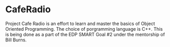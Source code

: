 # CafeRadio
Project Cafe Radio is an effort to learn and master the basics of Object Oriented Programming. The choice of porgramming language is C++. This is being done as a part of the EDP SMART Goal #2 under the mentorship of Bill Burns.
